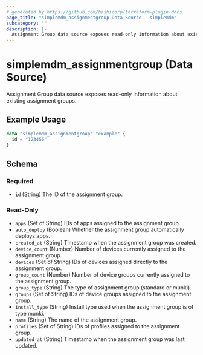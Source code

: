 ```yaml
---
# generated by https://github.com/hashicorp/terraform-plugin-docs
page_title: "simplemdm_assignmentgroup Data Source - simplemdm"
subcategory: ""
description: |-
  Assignment Group data source exposes read-only information about existing assignment groups.
---
```


# simplemdm_assignmentgroup (Data Source)

Assignment Group data source exposes read-only information about existing assignment groups.

## Example Usage

```terraform
data "simplemdm_assignmentgroup" "example" {
  id = "123456"
}
```

<!-- schema generated by tfplugindocs -->
## Schema

### Required

- `id` (String) The ID of the assignment group.

### Read-Only

- `apps` (Set of String) IDs of apps assigned to the assignment group.
- `auto_deploy` (Boolean) Whether the assignment group automatically deploys apps.
- `created_at` (String) Timestamp when the assignment group was created.
- `device_count` (Number) Number of devices currently assigned to the assignment group.
- `devices` (Set of String) IDs of devices assigned directly to the assignment group.
- `group_count` (Number) Number of device groups currently assigned to the assignment group.
- `group_type` (String) The type of assignment group (standard or munki).
- `groups` (Set of String) IDs of device groups assigned to the assignment group.
- `install_type` (String) Install type used when the assignment group is of type munki.
- `name` (String) The name of the assignment group.
- `profiles` (Set of String) IDs of profiles assigned to the assignment group.
- `updated_at` (String) Timestamp when the assignment group was last updated.
